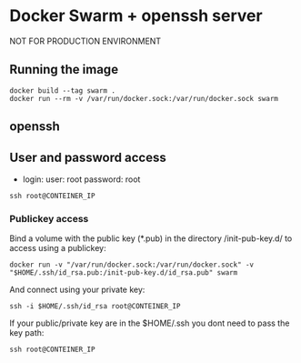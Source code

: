 # Docker Swarm + openssh server

NOT FOR PRODUCTION ENVIRONMENT

## Running the image
```console
docker build --tag swarm .
docker run --rm -v /var/run/docker.sock:/var/run/docker.sock swarm
```

## openssh

## User and password access
- login:
user: root
password: root

```console
ssh root@CONTEINER_IP
```

### Publickey access
Bind a volume with the public key (*.pub) in the directory /init-pub-key.d/ to access using a publickey:

```console
docker run -v "/var/run/docker.sock:/var/run/docker.sock" -v "$HOME/.ssh/id_rsa.pub:/init-pub-key.d/id_rsa.pub" swarm
```

And connect using your private key:

```console
ssh -i $HOME/.ssh/id_rsa root@CONTEINER_IP
```

If your public/private key are in the $HOME/.ssh you dont need to pass the key path:
```console
ssh root@CONTEINER_IP
```
